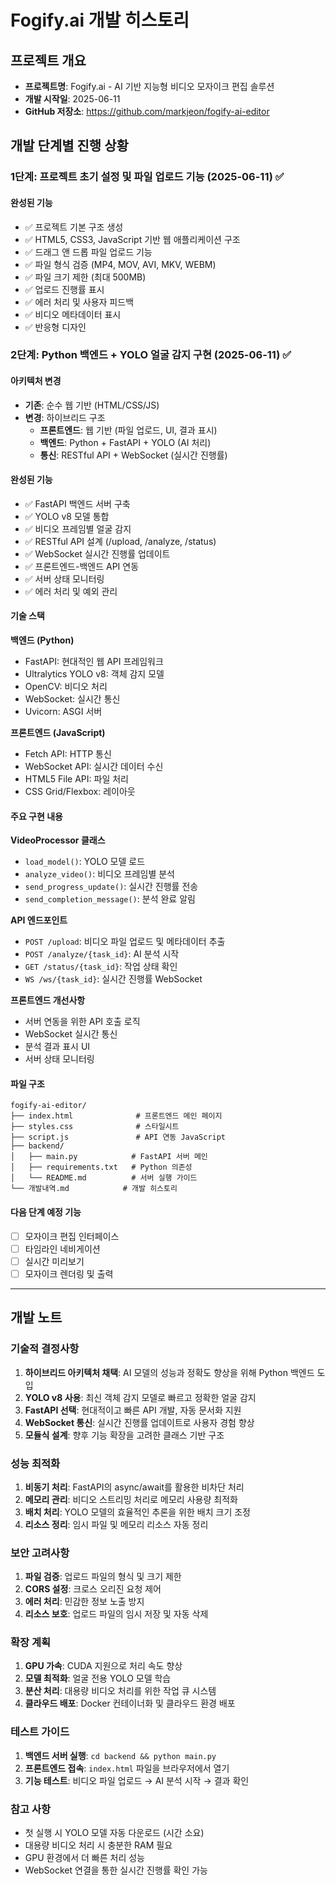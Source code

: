 # Fogify.ai 개발 히스토리

## 프로젝트 개요
- **프로젝트명**: Fogify.ai - AI 기반 지능형 비디오 모자이크 편집 솔루션
- **개발 시작일**: 2025-06-11
- **GitHub 저장소**: https://github.com/markjeon/fogify-ai-editor

## 개발 단계별 진행 상황

### 1단계: 프로젝트 초기 설정 및 파일 업로드 기능 (2025-06-11) ✅

#### 완성된 기능
- ✅ 프로젝트 기본 구조 생성
- ✅ HTML5, CSS3, JavaScript 기반 웹 애플리케이션 구조
- ✅ 드래그 앤 드롭 파일 업로드 기능
- ✅ 파일 형식 검증 (MP4, MOV, AVI, MKV, WEBM)
- ✅ 파일 크기 제한 (최대 500MB)
- ✅ 업로드 진행률 표시
- ✅ 에러 처리 및 사용자 피드백
- ✅ 비디오 메타데이터 표시
- ✅ 반응형 디자인

### 2단계: Python 백엔드 + YOLO 얼굴 감지 구현 (2025-06-11) ✅

#### 아키텍처 변경
- **기존**: 순수 웹 기반 (HTML/CSS/JS)
- **변경**: 하이브리드 구조
  - **프론트엔드**: 웹 기반 (파일 업로드, UI, 결과 표시)
  - **백엔드**: Python + FastAPI + YOLO (AI 처리)
  - **통신**: RESTful API + WebSocket (실시간 진행률)

#### 완성된 기능
- ✅ FastAPI 백엔드 서버 구축
- ✅ YOLO v8 모델 통합
- ✅ 비디오 프레임별 얼굴 감지
- ✅ RESTful API 설계 (/upload, /analyze, /status)
- ✅ WebSocket 실시간 진행률 업데이트
- ✅ 프론트엔드-백엔드 API 연동
- ✅ 서버 상태 모니터링
- ✅ 에러 처리 및 예외 관리

#### 기술 스택

**백엔드 (Python)**
- FastAPI: 현대적인 웹 API 프레임워크
- Ultralytics YOLO v8: 객체 감지 모델
- OpenCV: 비디오 처리
- WebSocket: 실시간 통신
- Uvicorn: ASGI 서버

**프론트엔드 (JavaScript)**
- Fetch API: HTTP 통신
- WebSocket API: 실시간 데이터 수신
- HTML5 File API: 파일 처리
- CSS Grid/Flexbox: 레이아웃

#### 주요 구현 내용

**VideoProcessor 클래스**
- `load_model()`: YOLO 모델 로드
- `analyze_video()`: 비디오 프레임별 분석
- `send_progress_update()`: 실시간 진행률 전송
- `send_completion_message()`: 분석 완료 알림

**API 엔드포인트**
- `POST /upload`: 비디오 파일 업로드 및 메타데이터 추출
- `POST /analyze/{task_id}`: AI 분석 시작
- `GET /status/{task_id}`: 작업 상태 확인
- `WS /ws/{task_id}`: 실시간 진행률 WebSocket

**프론트엔드 개선사항**
- 서버 연동을 위한 API 호출 로직
- WebSocket 실시간 통신
- 분석 결과 표시 UI
- 서버 상태 모니터링

#### 파일 구조
```
fogify-ai-editor/
├── index.html              # 프론트엔드 메인 페이지
├── styles.css              # 스타일시트
├── script.js               # API 연동 JavaScript
├── backend/
│   ├── main.py            # FastAPI 서버 메인
│   ├── requirements.txt   # Python 의존성
│   └── README.md          # 서버 실행 가이드
└── 개발내역.md            # 개발 히스토리
```

#### 다음 단계 예정 기능
- [ ] 모자이크 편집 인터페이스
- [ ] 타임라인 네비게이션
- [ ] 실시간 미리보기
- [ ] 모자이크 렌더링 및 출력

---

## 개발 노트

### 기술적 결정사항
1. **하이브리드 아키텍처 채택**: AI 모델의 성능과 정확도 향상을 위해 Python 백엔드 도입
2. **YOLO v8 사용**: 최신 객체 감지 모델로 빠르고 정확한 얼굴 감지
3. **FastAPI 선택**: 현대적이고 빠른 API 개발, 자동 문서화 지원
4. **WebSocket 통신**: 실시간 진행률 업데이트로 사용자 경험 향상
5. **모듈식 설계**: 향후 기능 확장을 고려한 클래스 기반 구조

### 성능 최적화
1. **비동기 처리**: FastAPI의 async/await를 활용한 비차단 처리
2. **메모리 관리**: 비디오 스트리밍 처리로 메모리 사용량 최적화
3. **배치 처리**: YOLO 모델의 효율적인 추론을 위한 배치 크기 조정
4. **리소스 정리**: 임시 파일 및 메모리 리소스 자동 정리

### 보안 고려사항
1. **파일 검증**: 업로드 파일의 형식 및 크기 제한
2. **CORS 설정**: 크로스 오리진 요청 제어
3. **에러 처리**: 민감한 정보 노출 방지
4. **리소스 보호**: 업로드 파일의 임시 저장 및 자동 삭제

### 확장 계획
1. **GPU 가속**: CUDA 지원으로 처리 속도 향상
2. **모델 최적화**: 얼굴 전용 YOLO 모델 학습
3. **분산 처리**: 대용량 비디오 처리를 위한 작업 큐 시스템
4. **클라우드 배포**: Docker 컨테이너화 및 클라우드 환경 배포

### 테스트 가이드
1. **백엔드 서버 실행**: `cd backend && python main.py`
2. **프론트엔드 접속**: `index.html` 파일을 브라우저에서 열기
3. **기능 테스트**: 비디오 파일 업로드 → AI 분석 시작 → 결과 확인

### 참고 사항
- 첫 실행 시 YOLO 모델 자동 다운로드 (시간 소요)
- 대용량 비디오 처리 시 충분한 RAM 필요
- GPU 환경에서 더 빠른 처리 성능
- WebSocket 연결을 통한 실시간 진행률 확인 가능